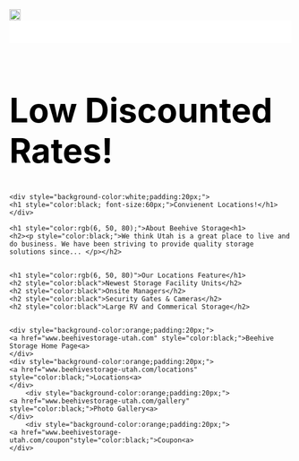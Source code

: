 <!DOCTYPE html>
<html lang="en-US"></html>
<head>
    <title>Beehive Storage</title>
    <img src="beehive storage logo.png" width="20" height="20" alt="Beehive Storage">
</head>
<body>
    <div id="container">
    <div style="background-color:white;padding:20px;"></div>
    <h1 style="color:black; font-size:60px;">Low Discounted Rates!</h1>
    </div>

    <div style="background-color:white;padding:20px;">
    <h1 style="color:black; font-size:60px;">Convienent Locations!</h1>
    </div>

    <h1 style="color:rgb(6, 50, 80);">About Beehive Storage<h1>
    <h2><p style="color:black;">We think Utah is a great place to live and do business. We have been striving to provide quality storage solutions since... </p></h2>

   
    <h1 style="color:rgb(6, 50, 80)">Our Locations Feature</h1>
    <h2 style="color:black">Newest Storage Facility Units</h2>
    <h2 style="color:black">Onsite Managers</h2>
    <h2 style="color:black">Security Gates & Cameras</h2>
    <h2 style="color:black">Large RV and Commerical Storage</h2>


    <div style="background-color:orange;padding:20px;">
    <a href="www.beehivestorage-utah.com" style="color:black;">Beehive Storage Home Page<a>
    </div>
    <div style="background-color:orange;padding:20px;">
    <a href="www.beehivestorage-utah.com/locations" style="color:black;">Locations<a>
    </div>
        <div style="background-color:orange;padding:20px;">
    <a href="www.beehivestorage-utah.com/gallery" style="color:black;">Photo Gallery<a>
    </div>
        <div style="background-color:orange;padding:20px;">
    <a href="www.beehivestorage-utah.com/coupon"style="color:black;">Coupon<a>
    </div>
    

</body>
</html>
